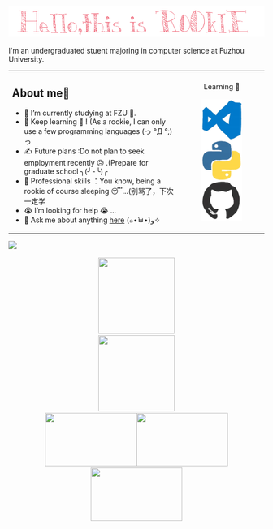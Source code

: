 
<div align=center><img src="https://github.com/R0OklE/pic/blob/main/image%20(2).png?raw=true" /></div>
<br>
I'm an undergraduated stuent majoring in computer science at Fuzhou University.

<br>
<table>
<tr>
<td width= "60%">

## About me👶
- 🏫 I’m currently studying at FZU 🐣.
- 🌱 Keep learning 💪 ! (As a rookie, I can only use a few programming languages (っ °Д °;)っ
- ✍ Future plans :Do not plan to seek employment recently 😥 .(Prepare for graduate school  ╮(╯-╰)╭
- 🛌 Professional skills ：You know, being a rookie of course sleeping 😴...(别骂了，下次一定学
- 😭 I’m looking for help 😭 ...
- 💬 Ask me about anything [here](https://github.com/R0OklE/R0OklE/issues) (๑•̀ㅂ•́)و✧


</td>
<td width= "30%">
<div align=center> 
Learning 📖<br>
<br>
<img align="center" height="80" width="80" src="https://github.com/R0OklE/pic/blob/main/1.webp"><br>
<img align="center" height="80" width="80" src="https://github.com/R0OklE/pic/blob/main/2.webp"><br>
<img align="center" height="80" width="80" src="https://github.com/R0OklE/pic/blob/main/3.webp">

<tr>
</table>

<img width="950" src="https://camo.githubusercontent.com/e2fed45eeddf5c4e8af379d928f6c2da3617a343291af1763c6af7bab347e431/68747470733a2f2f63646e2e6a7364656c6976722e6e65742f67682f73756e3032323553554e2f73756e3032323553554e2f6173736574732f696d616765732f69636f6e2e706e67" /></div>


<div align=center><img width="150" height="150" src="https://c-ssl.dtstatic.com/uploads/item/201710/10/20171010201108_kj3WV.thumb.1000_0.gif"/></div>
<div align=center><img width="150" height="150" src="https://img-blog.csdn.net/20161028230559575"/></div>
<div align=center><img src="https://github.com/BIT-MJY/Active-SLAM-Based-on-Information-Theory/blob/master/img/1-2.png" width="180" height="105"><img src="https://github.com/BIT-MJY/Active-SLAM-Based-on-Information-Theory/blob/master/img/1-3.png" width="180" height="105"><img src="https://github.com/BIT-MJY/Active-SLAM-Based-on-Information-Theory/blob/master/img/1-4.png" width="180" height="105"/></div>



<!--

```diff
- shabu 
+ text in green
! text in orange
# text in gray
@@ text in purple (and bold)@@
```

Here are some ideas to get you started:

- 🔭 I’m currently working on ...
- 🌱 I’m currently learning ...
- 👯 I’m looking to collaborate on ...
- 🤔 I’m looking for help with ...
- 💬 Ask me about ...
- 📫 How to reach me: ...
- 😄 Pronouns: ...
- ⚡ Fun fact: ...
-->
